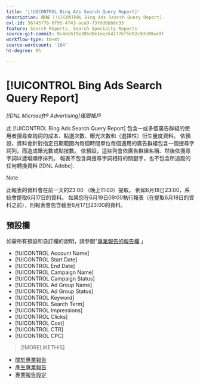 ```yaml
---
title: '[!UICONTROL Bing Ads Search Query Report]'
description: 瞭解 [!UICONTROL Bing Ads Search Query Report].
exl-id: 5674577b-8f95-4f43-aca9-73fdd6bb8e33
feature: Search Reports, Search Specialty Reports
source-git-commit: 9c4dcb19e386d8e1eea541776f5b92c9d500ae9f
workflow-type: tm+mt
source-wordcount: '164'
ht-degree: 0%

---
```


# [!UICONTROL Bing Ads Search Query Report]

*[!DNL Microsoft® Advertising]僅限帳戶*

此 [!UICONTROL Bing Ads Search Query Report] 包含一或多個廣告群組的使用者搜尋查詢詞的成本、點選次數、曝光次數和（選擇性）衍生量度資料。 依預設，資料會針對指定日期範圍內每個時間單位每個適用的廣告群組包含一個搜尋字詞列，而造成曝光數或點按數。 依預設，這些列會依廣告群組名稱、然後依搜尋字詞以遞增順序排列。 報表不包含與搜尋字詞相符的關鍵字，也不包含所追蹤的任何轉換資料 [!DNL Adobe].

>[!NOTE]
>
>此報表的資料會在前一天的23:00 （晚上11:00）提取。 例如6月18日23:00，系統會提取6月17日的資料。 如果您在6月19日09:00執行報表（在提取6月18日的資料之前），則報表會包含截至6月17日23:00的資料。

## 預設欄

如需所有預設和自訂欄的說明，請參閱&quot;[專業報告的報告欄](specialty-report-columns.md).」

* [!UICONTROL Account Name]
* [!UICONTROL Start Date]
* [!UICONTROL End Date]
* [!UICONTROL Campaign Name]
* [!UICONTROL Campaign Status]
* [!UICONTROL Ad Group Name]
* [!UICONTROL Ad Group Status]
* [!UICONTROL Keyword]
* [!UICONTROL Search Term]
* [!UICONTROL Impressions]
* [!UICONTROL Clicks]
* [!UICONTROL Cost]
* [!UICONTROL CTR]
* [!UICONTROL CPC]

>[!MORELIKETHIS]
>
* [關於專業報告](specialty-report-about.md)
* [產生專業報告](specialty-report-generate.md)
* [專業報告設定](specialty-report-settings.md)
